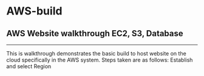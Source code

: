 # AWS-build
## AWS Website walkthrough EC2, S3, Database
---

This is walkthrough demonstrates the basic build to host website on the cloud specifically in the AWS system.
Steps taken are as follows:
Establish and select Region

